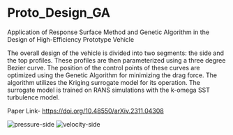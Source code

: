 # Proto_Design_GA
Application of Response Surface Method and Genetic Algorithm in the Design of High-Efficiency Prototype Vehicle

The overall design of the vehicle is divided into two segments: the side and the top profiles. These profiles are then parameterized using a three degree Bezier curve. The position of the control points of these curves are optimized using the Genetic Algorithm for minimizing the drag force. The algorithm utilizes the Kriging surrogate model for its operation. The surrogate model is trained on RANS simulations with the k-omega SST turbulence model.

Paper Link- https://doi.org/10.48550/arXiv.2311.04308

![pressure-side](https://github.com/Parass2802/Proto-Design-GA/assets/149015075/876dd834-17aa-4ce9-8025-884a54aaa240)
![velocity-side](https://github.com/Parass2802/Proto-Design-GA/assets/149015075/0b6a4ddd-1292-4924-97f3-7366156be70c)
